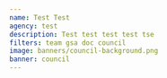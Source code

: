 ```yaml
---
name: Test Test
agency: test
description: Test test test test tse
filters: team gsa doc council
image: banners/council-background.png
banner: council
---
```

